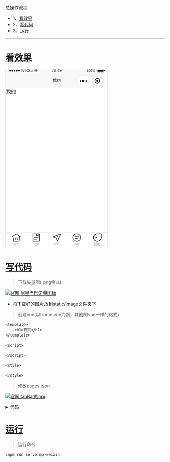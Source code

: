 总操作流程
- 1、[看效果](#uniApp-01)
- 2、[写代码](#uniApp-02)
- 3、[运行](#uniApp-03)

***

# <a name="uniApp-01" href="#" >看效果</a>

![](image/3-1.gif)

# <a name="uniApp-02" href="#" >写代码</a>

> 下载矢量图(.png格式)

[![](https://img.shields.io/badge/官网-阿里巴巴矢量图标-red.svg "官网 阿里巴巴矢量图标")](https://www.iconfont.cn/manage/index?manage_type=myprojects&projectId=1124336)

- 将下载好的图片放到static/image文件夹下

> 创建vue(以home.vue为例，其他的vue一样的格式)

```vue
<template>
	<h1>首页</h1>
</template>

<script>

</script>

<style>

</style>

```

> 修改pages.json

[![](https://img.shields.io/badge/官网-tabBar的api-red.svg "官网 tabBar的api")](https://uniapp.dcloud.io/collocation/pages?id=tabbar)

<details>
<summary>代码</summary>

```json
{
	"pages": [
	    {
	        "path": "pages/home/home",
	        "style": {
	        	"navigationBarTitleText": "首页"
	        }
	    },
		{
            "path" : "pages/classes/classes",
            "style" : {
				"navigationBarTitleText": "分类"
			}
        },
		{ 
		    "path" : "pages/publish/publish",
		    "style" : {
				"navigationBarTitleText": "发布"
			}
		},
		{
		    "path" : "pages/news/news",
		    "style" : {
				"navigationBarTitleText": "消息"
			}
		},
        {
            "path" : "pages/me/me",
            "style" : {
				"navigationBarTitleText": "我的"
			}
        }
    ],
	"tabBar": {
			"color": "#cdcdcd",
		    "selectedColor": "#39cffc",
		    "borderStyle": "black",
		    "backgroundColor": "#ffffff",
	        "list": [
				{
	                "pagePath": "pages/home/home",
	                "iconPath": "static/image/home.png",
	                "selectedIconPath": "static/image/home.png",
					"text": "首页"
	            }, 
				{
				    "pagePath": "pages/classes/classes",
				    "iconPath": "static/image/classes.png",
				    "selectedIconPath": "static/image/classes.png",
					"text": "分类"
				}, 
				{
				    "pagePath": "pages/publish/publish",
				    "iconPath": "static/image/publish.png",
				    "selectedIconPath": "static/image/publish.png",
					"text": "发布"
				}, 
				{
				    "pagePath": "pages/news/news",
				    "iconPath": "static/image/news.png",
				    "selectedIconPath": "static/image/news.png",
					"text": "消息"
				}, 
				{
				    "pagePath": "pages/me/me",
				    "iconPath": "static/image/me.png",
				    "selectedIconPath": "static/image/me.png",
					"text": "我的"
				}
	        ]
	    },
	"globalStyle": {
		"navigationBarTextStyle": "black",
		"navigationBarTitleText": "DKLi",
		"navigationBarBackgroundColor": "#F8F8F8",
		"backgroundColor": "#F8F8F8"
	}
}
```

</details>

# <a name="uniApp-03" href="#" >运行</a>

> 运行命令

```shell
cnpm run serve:mp-weixin
```
